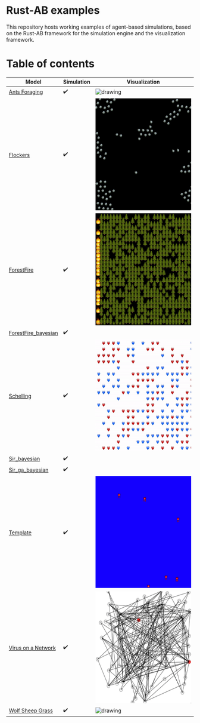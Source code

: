 # Rust-AB examples

This repository hosts working examples of agent-based simulations, based on the Rust-AB framework for the simulation engine and the visualization framework.

#  Table of contents

| Model                                       | Simulation         | Visualization                             |
| --------------------------------------------| ------------------ | ----------------------------------------- |
| [Ants Foraging](antsforaging)               | :heavy_check_mark: | <img src="antsforaging/ant1.gif" alt="drawing" width="300" height="300"/>      | 
| [Flockers](flockers)                        | :heavy_check_mark: | <img src="flockers/flock.gif" alt="drawing" width="300" height="300"/>         |
| [ForestFire](forestfire)                    | :heavy_check_mark: | <img src="forestfire/ff.gif" alt="drawing" width="300" height="300"/>   |
| [ForestFire_bayesian](forestfire_bayesian)  | :heavy_check_mark: | 
| [Schelling](schelling)                      | :heavy_check_mark: | <img src="schelling/schelling.gif" alt="drawing" width="300" height="300"/>    |
| [Sir_bayesian](forestfire)                  | :heavy_check_mark: |
| [Sir_ga_bayesian](forestfire)               | :heavy_check_mark: |
| [Template](template)                        | :heavy_check_mark: | <img src="template/template.gif" alt="drawing" width="300" height="300"/>     |
| [Virus on a Network](virusnetwork)          | :heavy_check_mark: | <img src="virusnetwork/virus.gif" alt="drawing" width="300" height="300"/>     |
| [Wolf Sheep Grass](wolfsheepgrass)          | :heavy_check_mark: | <img src="wolfsheepgrass/wsg.gif" alt="drawing" width="300" height="300"/>  |
